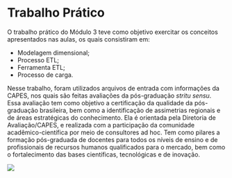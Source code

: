 # Trabalho Prático

O trabalho prático do Módulo 3 teve como objetivo exercitar os conceitos apresentados nas aulas, os quais consistiram em:
- Modelagem dimensional;
- Processo ETL;
- Ferramenta ETL;
- Processo de carga.

Nesse trabalho, foram utilizados arquivos de entrada com informações da CAPES, nos quais são feitas avaliações da pós-graduação *stritu sensu*. 
Essa avaliação tem como objetivo a certificação da qualidade da pós-graduação brasileira, bem como a identificação de assimetrias regionais e de áreas estratégicas 
do conhecimento. Ela é orientada pela Diretoria de Avaliação/CAPES, e realizada com a participação da comunidade acadêmico-científica por meio de consultores ad hoc. 
Tem como pilares a formação pós-graduada de docentes para todos os níveis de ensino e de profissionais de recursos humanos qualificados para o mercado, bem como o 
fortalecimento das bases científicas, tecnológicas e de inovação.

<img src="https://user-images.githubusercontent.com/63553829/92388434-a71f8e80-f0ed-11ea-98d2-8e66e7b065e7.png" align="center">


